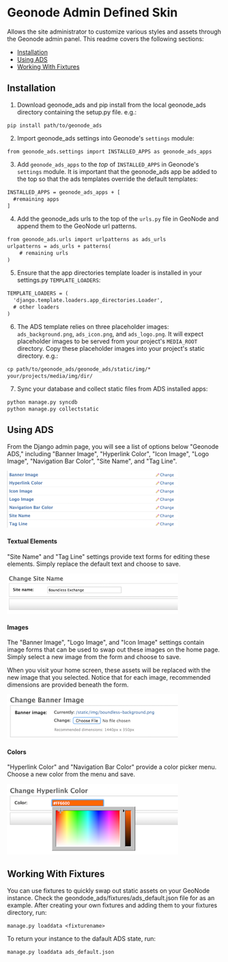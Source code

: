 Geonode Admin Defined Skin
==============

Allows the site administrator to customize various styles and assets through the Geonode admin panel. This readme covers the following sections:

* [Installation](#installation)
* [Using ADS](#using)
* [Working With Fixtures](#fixtures)

<a name="installation">Installation</a>
---------------------
1. Download geonode_ads and pip install from the local geonode_ads directory containing the setup.py file. e.g.:

  ```
  pip install path/to/geonode_ads
  ```

2. Import geonode_ads settings into Geonode's ``settings`` module:

  ```
  from geonode_ads.settings import INSTALLED_APPS as geonode_ads_apps
  ```

3. Add ``geonode_ads_apps``  to the *top* of ``INSTALLED_APPS`` in Geonode's ``settings`` module. It is important that the geonode_ads app be added to the top so that the ads templates override the default templates:

  ```
  INSTALLED_APPS = geonode_ads_apps + [
    #remaining apps
  ]
  ```

4. Add the geonode_ads urls to the top of the `urls.py` file in GeoNode and append them to the GeoNode url patterns.

  ```
  from geonode_ads.urls import urlpatterns as ads_urls    
  urlpatterns = ads_urls + patterns(
      # remaining urls
  )
  ```

5. Ensure that the app directories template loader is installed in your settings.py `TEMPLATE_LOADERS`:

  ```
  TEMPLATE_LOADERS = (
    'django.template.loaders.app_directories.Loader',
    # other loaders
  )
  ```

6. The ADS template relies on three placeholder images: `ads_background.png`, `ads_icon.png`, and `ads_logo.png`. It will expect placeholder images to be served from your project's `MEDIA_ROOT` directory. Copy these placeholder images into your project's static directory. e.g.:

  ```
  cp path/to/geonode_ads/geonode_ads/static/img/* your/projects/media/img/dir/
  ```

7. Sync your database and collect static files from ADS installed apps:

  ```
  python manage.py syncdb
  python manage.py collectstatic
  ```

<a name="using">Using ADS</a>
-----------
From the Django admin page, you will see a list of options below "Geonode ADS," including "Banner Image", "Hyperlink Color", "Icon Image", "Logo Image", "Navigation Bar Color", "Site Name", and "Tag Line".

<img src="https://github.com/boundlessgeo/geonode_ads/blob/master/i/ads_settings.png?raw=true" alt="ADS Options" width="400"/>

#### Textual Elements
"Site Name" and "Tag Line" settings provide text forms for editing these elements. Simply replace the default text and choose to save.

<img src="https://github.com/boundlessgeo/geonode_ads/blob/master/i/change_text.png?raw=true" alt="Text Form" width="400"/>

#### Images
The "Banner Image", "Logo Image", and "Icon Image" settings contain image forms that can be used to swap out these images on the home page. Simply select a new image from the form and choose to save.

When you visit your home screen, these assets will be replaced with the new image that you selected. Notice that for each image, recommended dimensions are provided beneath the form.

<img src="https://github.com/boundlessgeo/geonode_ads/blob/master/i/upload_banner.png?raw=true" alt="Banner Selection" width="400"/>

#### Colors
"Hyperlink Color" and "Navigation Bar Color" provide a color picker menu. Choose a new color from the menu and save.

<img src="https://github.com/boundlessgeo/geonode_ads/blob/master/i/change_color.png?raw=true" alt="Color Picker" width="400"/>

<a name="fixtures">Working With Fixtures</a>
--------------

You can use fixtures to quickly swap out static assets on your GeoNode instance. Check the geondode_ads/fixtures/ads_default.json file for as an example. After creating your own fixtures and adding them to your fixtures directory, run:

```
manage.py loaddata <fixturename>
```

To return your instance to the dafault ADS state, run:

```
manage.py loaddata ads_default.json
```

